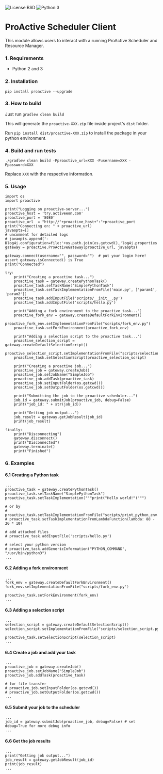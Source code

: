 ![License BSD](https://img.shields.io/badge/License-BSD-blue.svg "License BSD")
![Python 3](https://img.shields.io/badge/Python-3-brightgreen.svg "Python 3")

# ProActive Scheduler Client

This module allows users to interact with a running ProActive Scheduler and Resource Manager.

### 1. Requirements
* Python 2 and 3

### 2. Installation
`pip install proactive --upgrade`

### 3. How to build
Just run `gradlew clean build`

This will generate the `proactive-XXX.zip` file inside project's `dist` folder.

Run `pip install dist/proactive-XXX.zip` to install the package in your python environment.

### 4. Build and run tests
`./gradlew clean build -Pproactive_url=XXX -Pusername=XXX -Ppassword=XXX`

Replace `XXX` with the respective information.

### 5. Usage

```
import os
import proactive

print("Logging on proactive-server...")
proactive_host = 'try.activeeon.com'
proactive_port = '8080'
proactive_url  = "http://"+proactive_host+":"+proactive_port
print("Connecting on: " + proactive_url)
javaopts=[]
# uncomment for detailed logs
# javaopts.append('-Dlog4j.configuration=file:'+os.path.join(os.getcwd(),'log4j.properties'))
gateway = proactive.ProActiveGateway(proactive_url, javaopts)

gateway.connect(username="", password="")  # put your login here!
assert gateway.isConnected() is True
print("Connected")

try:
    print("Creating a proactive task...")
    proactive_task = gateway.createPythonTask()
    proactive_task.setTaskName("SimplePythonTask")
    proactive_task.setTaskImplementationFromFile('main.py', ['param1', 'param2'])
    proactive_task.addInputFile('scripts/__init__.py')
    proactive_task.addInputFile('scripts/hello.py')
    
    print("Adding a fork environment to the proactive task...")
    proactive_fork_env = gateway.createDefaultForkEnvironment()
    proactive_fork_env.setImplementationFromFile("scripts/fork_env.py")
    proactive_task.setForkEnvironment(proactive_fork_env)
    
    print("Adding a selection script to the proactive task...")
    proactive_selection_script = gateway.createDefaultSelectionScript()
    proactive_selection_script.setImplementationFromFile("scripts/selection_script.py")
    proactive_task.setSelectionScript(proactive_selection_script)
    
    print("Creating a proactive job...")
    proactive_job = gateway.createJob()
    proactive_job.setJobName("SimpleJob")
    proactive_job.addTask(proactive_task)
    proactive_job.setInputFolder(os.getcwd())
    proactive_job.setOutputFolder(os.getcwd())
    
    print("Submitting the job to the proactive scheduler...")
    job_id = gateway.submitJob(proactive_job, debug=False)
    print("job_id: " + str(job_id))
    
    print("Getting job output...")
    job_result = gateway.getJobResult(job_id)
    print(job_result)

finally:
    print("Disconnecting")
    gateway.disconnect()
    print("Disconnected")
    gateway.terminate()
    print("Finished")
```

### 6. Examples

#### 6.1 Creating a Python task
```
...
proactive_task = gateway.createPythonTask()
proactive_task.setTaskName("SimplePythonTask")
proactive_task.setTaskImplementation("""print("Hello world!")""")

# or by
# proactive_task.setTaskImplementationFromFile("scripts/print_python_env.py")
# proactive_task.setTaskImplementationFromLambdaFunction(lambda: 88 - 20 * 10)

# add attached files
# proactive_task.addInputFile('scripts/hello.py')

# select your python version
# proactive_task.addGenericInformation("PYTHON_COMMAND", "/usr/bin/python3")
...
```

#### 6.2 Adding a fork environment
```
...
fork_env = gateway.createDefaultForkEnvironment()
fork_env.setImplementationFromFile("scripts/fork_env.py")

proactive_task.setForkEnvironment(fork_env)
...
```

#### 6.3 Adding a selection script
```
...
selection_script = gateway.createDefaultSelectionScript()
selection_script.setImplementationFromFile("scripts/selection_script.py")

proactive_task.setSelectionScript(selection_script)
...
```

#### 6.4 Create a job and add your task
```
...
proactive_job = gateway.createJob()
proactive_job.setJobName("SimpleJob")
proactive_job.addTask(proactive_task)

# for file transfer
# proactive_job.setInputFolder(os.getcwd())
# proactive_job.setOutputFolder(os.getcwd())
...
```

#### 6.5 Submit your job to the scheduler
```
...
job_id = gateway.submitJob(proactive_job, debug=False) # set debug=True for more debug info
...
```

#### 6.6 Get the job results
```
...
print("Getting job output...")
job_result = gateway.getJobResult(job_id)
print(job_result)
...
```
